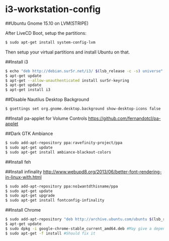 # i3-workstation-config
##Ubuntu Gnome 15.10 on LVM(STRIPE)

After LiveCD Boot, setup the partitions:
```sh
$ sudo apt-get install system-config-lvm
```
Then setup your virtual partitions and install Ubuntu on that.

##Install i3
```sh
$ echo "deb http://debian.sur5r.net/i3/ $(lsb_release -c -s) universe" >> /etc/apt/sources.list
$ apt-get update
$ apt-get --allow-unauthenticated install sur5r-keyring
$ apt-get update
$ apt-get install i3
```

##Disable Nautilus Desktop Background
```sh
$ gsettings set org.gnome.desktop.background show-desktop-icons false
```

##Install pa-applet for Volume Controls
https://github.com/fernandotcl/pa-applet

##Dark GTK Ambiance
```sh
$ sudo add-apt-repository ppa:ravefinity-project/ppa
$ sudo apt-get update
$ sudo apt-get install ambiance-blackout-colors
```

##Install feh

##Install infinality
http://www.webupd8.org/2013/06/better-font-rendering-in-linux-with.html
```sh
$ sudo add-apt-repository ppa:no1wantdthisname/ppa
$ sudo apt-get update
$ sudo apt-get upgrade
$ sudo apt-get install fontconfig-infinality
```
##Install Chrome
```sh
$ sudo add-apt-repository "deb http://archive.ubuntu.com/ubuntu $(lsb_release -sc) universe"
$ apt-get update
$ sudo dpkg -i google-chrome-stable_current_amd64.deb #May give a dependency error
$ sudo apt-get -f install #Should fix it
```
